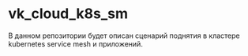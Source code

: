 # vk_cloud_k8s_sm
В данном репозитории будет описан сценарий поднятия в кластере kubernetes service mesh и приложений.

